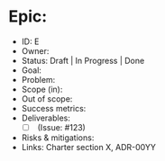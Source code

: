 # Epic: <Short name>

- ID: E<n>
- Owner:
- Status: Draft | In Progress | Done
- Goal: <one-liner outcome>
- Problem:
- Scope (in):
- Out of scope:
- Success metrics:
- Deliverables:
  - [ ] <deliverable> (Issue: #123)
- Risks & mitigations:
- Links: Charter section X, ADR-00YY
